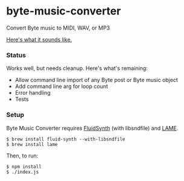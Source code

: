 # byte-music-converter
Convert Byte music to MIDI, WAV, or MP3

<a href="https://clyp.it/u40dl3tr">Here's what it sounds like.</a>

### Status

Works well, but needs cleanup. Here's what's remaining:

- Allow command line import of any Byte post or Byte music object
- Add command line arg for loop count
- Error handling
- Tests

### Setup

Byte Music Converter requires <a href="http://www.fluidsynth.org">FluidSynth</a> (with libsndfile) and <a href="http://lame.sourceforge.net">LAME</a>. 

```
$ brew install fluid-synth --with-libsndfile
$ brew install lame
```

Then, to run:
```
$ npm install
$ ./index.js
```
